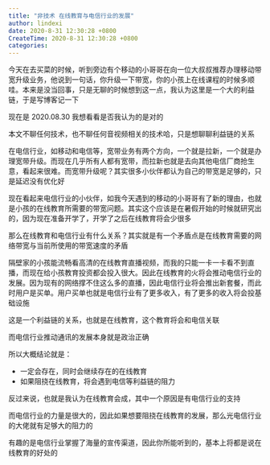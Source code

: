 ```yaml
---
title: "非技术 在线教育与电信行业的发展"
author: lindexi
date: 2020-8-31 12:30:28 +0800
CreateTime: 2020-8-31 12:30:28 +0800
categories: 
---
```


今天在去买菜的时候，听到旁边有个移动的小哥哥在向一位大叔叔推荐办理移动带宽升级业务，他说到一句话，你升级一下带宽，你的小孩上在线课程的时候多顺哇。本来是没当回事，只是无聊的时候想到这一点，我认为这里是一个大的利益链，于是写博客记一下

<!--more-->


<!-- 发布 -->

现在是 2020.08.30 我想看看是否我认为的是对的

本文不聊任何技术，也不聊任何音视频相关的技术哈，只是想聊聊利益链的关系

在电信行业，如移动和电信等，宽带业务有两个方向，一个就是拉新，一个就是办理宽带升级。而现在几乎所有人都有宽带，而拉新也就是去向其他电信厂商抢生意，看起来很难。而宽带升级呢？其实很多小伙伴都认为自己的带宽是足够的，只是延迟没有优化好

现在看起来电信行业的小伙伴，如我今天遇到的移动的小哥哥有了新的理由，也就是小孩的在线教育所需要的带宽问题。其实这个应该是在暑假开始的时候就研究出的，因为现在准备开学了，开学了之后在线教育将会少很多

那么在线教育和电信行业有什么关系？其实就是有一个矛盾点是在线教育需要的网络带宽与当前所使用的带宽速度的矛盾

隔壁家的小孩能流畅看高清的在线教育直播视频，而我的只能一卡一卡看不到直播，而现在给小孩教育投资都会投入很大。因此在线教育的火将会推动电信行业的发展。因为现有的网络撑不住这么多的直播，因此电信行业将会推出新套餐，而此时用户是买单。用户买单也就是电信行业有了更多收入，有了更多的收入将会投基础设施

这是一个利益链的关系，也就是在线教育，这个教育将会和电信关联

而电信行业推动通讯的发展本身就是政治正确

所以大概结论就是：

- 一定会存在，同时会继续存在的在线教育
- 如果阻挠在线教育，将会遇到电信等利益链的阻力

反过来说，也就是我认为在线教育会成，其中一个原因是有电信行业的支持

而电信行业的力量是很大的，因此如果想要阻挠在线教育的发展，那么光电信行业的大佬就有足够大的阻力的

有趣的是电信行业掌握了海量的宣传渠道，因此你所能听到的，基本上将都是说在线教育的好处的

